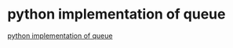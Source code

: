 # python implementation of queue
[python implementation of queue](https://aiwithcloud.com/2022/09/16/python_implementation_of_queue/)